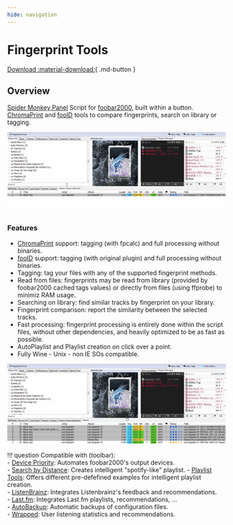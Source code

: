 ```yaml
---
hide: navigation
---
```


# Fingerprint Tools

[Download :material-download:](https://github.com/regorxxx/Fingerprint-Tools-SMP){ .md-button }

## Overview

[Spider Monkey Panel](https://theqwertiest.github.io/foo_spider_monkey_panel) Script for [foobar2000](https://www.foobar2000.org), built within a button. [ChromaPrint](https://acoustid.org/chromaprint) and [fooID](https://hydrogenaud.io/index.php/topic,65185.0.html) tools to compare fingerprints, search on library or tagging.

![ChromaPrint search](../images/fp_1.gif)

### Features
- [ChromaPrint](https://acoustid.org/chromaprint) support: tagging (with fpcalc) and full processing without binaries.
- [fooID](https://hydrogenaud.io/index.php/topic,65185.0.html) support: tagging (with original plugin) and full processing without binaries.
- Tagging: tag your files with any of the supported fingerprint methods.
- Read from files: fingerprints may be read from library (provided by foobar2000 cached tags values) or directly from files (using ffprobe) to minimiz RAM usage.
- Searching on library: find similar tracks by fingerprint on your library.
- Fingerprint comparison: report the similarity between the selected tracks.
- Fast processing: fingerprint processing is entirely done within the script files, without other dependencies, and heavily optimized to be as fast as possible.
- AutoPlaylist and Playlist creation on click over a point.
- Fully Wine - Unix - non IE SOs compatible.

![Fingerprint comparison](../images/fp_2.gif)

!!! question
	Compatible with (toolbar):  
    - [Device Priority](../../scripts/device-priority-smp): Automates foobar2000's output devices.  
    - [Search by Distance](../../scripts/search-by-distance-smp): Creates intelligent "spotify-like"
	playlist.
    - [Playlist Tools](../../scripts/playlist-tools-smp): Offers different pre-defefined examples for 
	intelligent playlist creation.  
	- [ListenBrainz](../../scripts/listenbrainz-smp): Integrates Listenbrainz's feedback and recommendations.  
	- [Last.fm](../../scripts/lastfm-smp): Integrates Last.fm playlists, recommendations, ...  
	- [AutoBackup](../../scripts/autobackup-smp): Automatic backups of configuration files.  
	- [Wrapped](../../scripts/wrapped-smp): User listening statistics and recommendations.  
